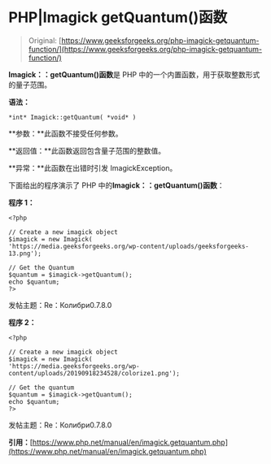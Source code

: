 # PHP|Imagick getQuantum()函数

> Original: [https://www.geeksforgeeks.org/php-imagick-getquantum-function/](https://www.geeksforgeeks.org/php-imagick-getquantum-function/)

**Imagick：：getQuantum()函数**是 PHP 中的一个内置函数，用于获取整数形式的量子范围。

**语法：**

```
*int* Imagick::getQuantum( *void* )
```

**参数：**此函数不接受任何参数。

**返回值：**此函数返回包含量子范围的整数值。

**异常：**此函数在出错时引发 ImagickException。

下面给出的程序演示了 PHP 中的**Imagick：：getQuantum()函数**：

**程序 1：**

```
<?php

// Create a new imagick object
$imagick = new Imagick(
'https://media.geeksforgeeks.org/wp-content/uploads/geeksforgeeks-13.png');

// Get the Quantum
$quantum = $imagick->getQuantum();
echo $quantum;
?>
```

发帖主题：Re：Колибри0.7.8.0

**程序 2：**

```
<?php

// Create a new imagick object
$imagick = new Imagick(
'https://media.geeksforgeeks.org/wp-content/uploads/20190918234528/colorize1.png');

// Get the quantum
$quantum = $imagick->getQuantum();
echo $quantum;
?>
```

发帖主题：Re：Колибри0.7.8.0

**引用：**[https://www.php.net/manual/en/imagick.getquantum.php](https://www.php.net/manual/en/imagick.getquantum.php)